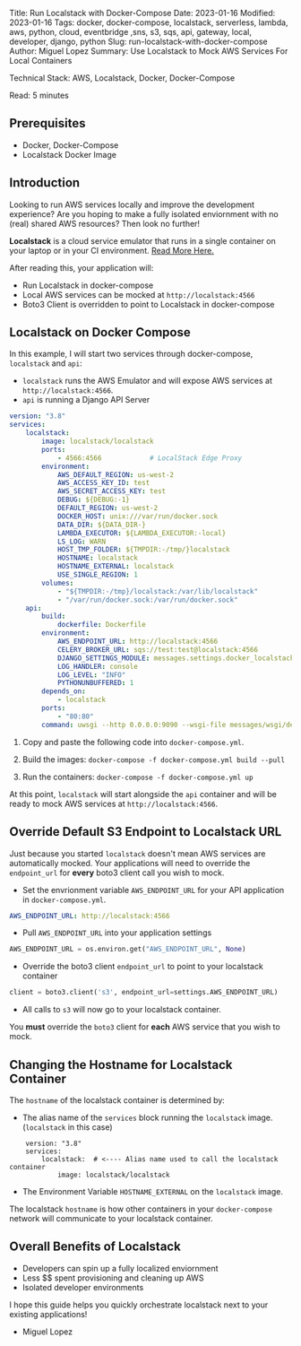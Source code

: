Title: Run Localstack with Docker-Compose
Date: 2023-01-16
Modified: 2023-01-16
Tags: docker, docker-compose, localstack, serverless, lambda, aws, python, cloud, eventbridge ,sns, s3, sqs, api, gateway, local, developer, django, python
Slug: run-localstack-with-docker-compose
Author: Miguel Lopez
Summary: Use Localstack to Mock AWS Services For Local Containers

Technical Stack: AWS, Localstack, Docker, Docker-Compose

Read: 5 minutes

## Prerequisites 

- Docker, Docker-Compose
- Localstack Docker Image

## Introduction

Looking to run AWS services locally and improve the development experience? Are you hoping to make a fully isolated enviornment with no (real) shared AWS resources? Then look no further!

**Localstack** is a cloud service emulator that runs in a single container on your laptop or in your CI environment. [Read More Here.](https://docs.localstack.cloud/getting-started/?__hstc=108988063.4c3716ab9432d996297196d8a59201a6.1673401275754.1673401275754.1673907003067.2&__hssc=108988063.1.1673907003067&__hsfp=1395183370)

After reading this, your application will: 

- Run Localstack in docker-compose
- Local AWS services can be mocked at `http://localstack:4566`
- Boto3 Client is overridden to point to Localstack in docker-compose


## Localstack on Docker Compose

In this example, I will start two services through docker-compose, `localstack` and `api`: 

- `localstack` runs the AWS Emulator and will expose AWS services at `http://localstack:4566`. 
- `api` is running a Django API Server

```yml
version: "3.8" 
services:
    localstack:
        image: localstack/localstack
        ports:
            - 4566:4566            # LocalStack Edge Proxy
        environment:
            AWS_DEFAULT_REGION: us-west-2
            AWS_ACCESS_KEY_ID: test
            AWS_SECRET_ACCESS_KEY: test
            DEBUG: ${DEBUG:-1}
            DEFAULT_REGION: us-west-2
            DOCKER_HOST: unix:///var/run/docker.sock
            DATA_DIR: ${DATA_DIR-}
            LAMBDA_EXECUTOR: ${LAMBDA_EXECUTOR:-local}
            LS_LOG: WARN
            HOST_TMP_FOLDER: ${TMPDIR:-/tmp/}localstack
            HOSTNAME: localstack
            HOSTNAME_EXTERNAL: localstack
            USE_SINGLE_REGION: 1
        volumes:
            - "${TMPDIR:-/tmp}/localstack:/var/lib/localstack"
            - "/var/run/docker.sock:/var/run/docker.sock"
    api:
        build:
            dockerfile: Dockerfile
        environment:
            AWS_ENDPOINT_URL: http://localstack:4566
            CELERY_BROKER_URL: sqs://test:test@localstack:4566
            DJANGO_SETTINGS_MODULE: messages.settings.docker_localstack
            LOG_HANDLER: console
            LOG_LEVEL: "INFO"
            PYTHONUNBUFFERED: 1
        depends_on:
            - localstack
        ports:
            - "80:80"
        command: uwsgi --http 0.0.0.0:9090 --wsgi-file messages/wsgi/dev.py --callable application --uid appuser --gid appuser --enable-threads
```
1. Copy and paste the following code into `docker-compose.yml`.

2. Build the images: `docker-compose -f docker-compose.yml build --pull`

3. Run the containers: `docker-compose -f docker-compose.yml up`

At this point, `localstack` will start alongside the `api` container and will be ready to mock AWS services at `http://localstack:4566`. 

## Override Default S3 Endpoint to Localstack URL

Just because you started `localstack` doesn't mean AWS services are automatically mocked. Your applications will need to override the `endpoint_url` for **every** boto3 client call you wish to mock.

- Set the envrionment variable `AWS_ENDPOINT_URL` for your API application in `docker-compose.yml`. 
```yml
AWS_ENDPOINT_URL: http://localstack:4566
```
- Pull `AWS_ENDPOINT_URL` into your application settings
```python
AWS_ENDPOINT_URL = os.environ.get("AWS_ENDPOINT_URL", None)
```
- Override the boto3 client `endpoint_url` to point to your localstack container
```python
client = boto3.client('s3', endpoint_url=settings.AWS_ENDPOINT_URL)
```
- All calls to `s3` will now go to your localstack container. 

You **must** override the `boto3` client for **each** AWS service that you wish to mock.

## Changing the Hostname for Localstack Container

The `hostname` of the localstack container is determined by:

- The alias name of the `services` block running the `localstack` image. (`localstack` in this case)
```
    version: "3.8" 
    services:
        localstack:  # <---- Alias name used to call the localstack container
            image: localstack/localstack
```
- The Environment Variable `HOSTNAME_EXTERNAL` on the `localstack` image. 

The localstack `hostname` is how other containers in your `docker-compose` network will communicate to your localstack container.


## Overall Benefits of Localstack

- Developers can spin up a fully localized enviornment
- Less $$ spent provisioning and cleaning up AWS
- Isolated developer environments

I hope this guide helps you quickly orchestrate localstack next to your existing applications!


- Miguel Lopez